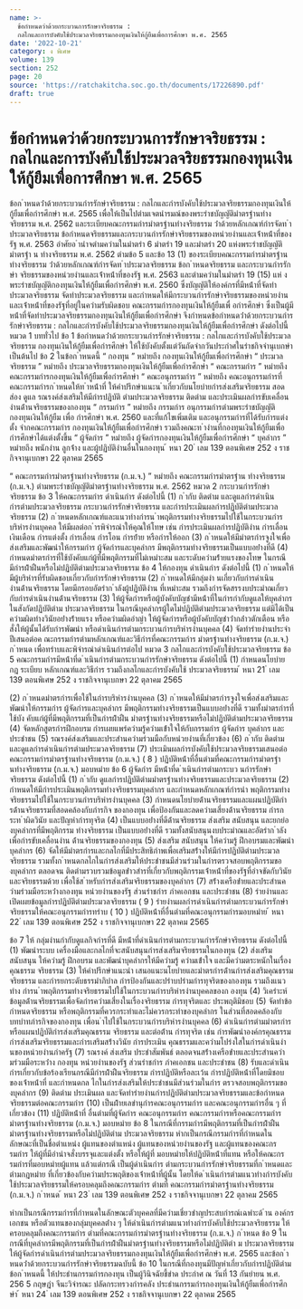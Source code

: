 ```yaml
---
name: >-
  ข้อกำหนดว่าด้วยกระบวนการรักษาจริยธรรม :
  กลไกและการบังคับใช้ประมวลจริยธรรมกองทุนเงินให้กู้ยืมเพื่อการศึกษา พ.ศ. 2565
date: '2022-10-21'
category: ง พิเศษ
volume: 139
section: 252
page: 20
source: 'https://ratchakitcha.soc.go.th/documents/17226890.pdf'
draft: true
---
```


# ข้อกำหนดว่าด้วยกระบวนการรักษาจริยธรรม : กลไกและการบังคับใช้ประมวลจริยธรรมกองทุนเงินให้กู้ยืมเพื่อการศึกษา พ.ศ. 2565

ข้อก ําหนดว่ําด้วยกระบวนกํารรักษําจริยธรรม : กลไกและกํารบังคับใช้ประมวลจริยธรรมกองทุนเงินให้กู้ยืมเพื่อกํารศึกษํา พ.ศ. 2565 เพื่อให้เป็นไปตํามเจตนํารมณ์ของพระรําชบัญญัติมําตรฐํานทํางจริยธรรม พ.ศ. 2562 และระเบียบคณะกรรมกํารมําตรฐํานทํางจริยธรรม ว่ําด้วยหลักเกณฑ์กํารจัดท ําประมวลจริยธรรม ข้อกําหนดจริยธรรมและกระบวนกํารรักษําจริยธรรมของหน่วยงํานและเจ้ําหน้ําที่ของรัฐ พ.ศ. 2563 อําศัยอ ํานําจตํามควํามในมําตรํา 6 มําตรํา 19 และมําตรํา 20 แห่งพระรําชบัญญัติมําตรฐํา น ทํางจริยธรรม พ.ศ. 2562 ตํามข้อ 5 และข้อ 13 (1) ของระเบียบคณะกรรมกํารมําตรฐําน ทํางจริยธรรม ว่ําด้วยหลักเกณฑ์กํารจัดท ําประมวลจริยธรรม ข้อก ําหนดจริยธรรม และกระบวนกํารรักษํา จริยธรรมของหน่วยงํานและเจ้ําหน้ําที่ของรัฐ พ.ศ. 2563 และตํามควํามในมําตรํา 19 (15) แห่ งพระรําชบัญญัติกองทุนเงินให้กู้ยืมเพื่อกํารศึกษํา พ.ศ. 2560 ซึ่งบัญญัติให้องค์กรที่มีหน้ําที่จัดทํา ประมวลจริยธรรม จัดทําประมวลจริยธรรม และกําหนดให้มีกระบวนกํารรักษําจริยธรรมของหน่วยงําน และเจ้ําหน้ําที่ของรัฐที่อยู่ในควํามรับผิดชอบ คณะกรรมกํารกองทุนเงินให้กู้ยืมเพื่ อกํารศึกษํา ซึ่งเป็นผู้มี หน้ําที่จัดทําประมวลจริยธรรมกองทุนเงินให้กู้ยืมเพื่อกํารศึกษํา จึงกําหนดข้อกําหนดว่ําด้วยกระบวนกําร รักษําจริยธรรม : กลไกและกํารบังคับใช้ประมวลจริยธรรมกองทุนเงินให้กู้ยืมเพื่อกํารศึกษํา ดังต่อไปนี้ หมวด 1 บททั่วไป ข้อ 1 ข้อกําหนดว่ําด้วยกระบวนกํารรักษําจริยธรรม : กลไกและกํารบังคับใช้ประมวลจริยธรรม กองทุนเงินให้กู้ยืมเพื่อกํารศึกษํา ให้ใช้บังคับตั้งแต่วันถัดจํากวันประกําศในรําชกิจจํานุเบกษําเป็นต้นไป ข้อ 2 ในข้อก ําหนดนี้ “ กองทุน ” หมํายถึง กองทุนเงินให้กู้ยืมเพื่อกํารศึกษํา “ ประมวลจริยธรรม ” หมํายถึง ประมวลจริยธรรมกองทุนเงินให้กู้ยืมเพื่อกํารศึกษํา “ คณะกรรมกําร ” หมํายถึง คณะกรรมกํารกองทุนเงินให้กู้ยืมเพื่อกํารศึกษํา “ คณะอนุกรรมกําร ” หมํายถึง คณะอนุกรรมกํารที่คณะกรรมกํารก ําหนดให้ท ําหน้ําที่ ให้คําปรึกษําแนะน ําเกี่ยวกับนโยบํายกํารส่งเสริมจริยธรรม สอดส่อง ดูแล รณรงค์ส่งเสริมให้มีกํารปฏิบัติ ตํามประมวลจริยธรรม ติดตําม และประเมินผลกํารขับเคลื่อนงํานด้ํานจริยธรรมของกองทุน “ กรรมกําร ” หมํายถึง กรรมกําร อนุกรรมกํารตํามพระรําชบัญญัติกองทุนเงินให้กู้ยืม เพื่อ กํารศึกษํา พ.ศ. 2560 และที่แก้ไขเพิ่มเติม และอนุกรรมกํารที่ได้รับกํารแต่งตั้ง จํากคณะกรรมกําร กองทุนเงินให้กู้ยืมเพื่อกํารศึกษํา รวมถึงคณะท ํางํานที่กองทุนเงินให้กู้ยืมเพื่อกํารศึกษําได้แต่งตั้งขึ้น “ ผู้จัดกําร ” หมํายถึง ผู้จัดกํารกองทุนเงินให้กู้ยืมเพื่อกํารศึกษํา “ บุคลํากร ” หมํายถึง พนักงําน ลูกจ้ําง และผู้ปฏิบัติงํานอื่นในกองทุน ้ หนา 20 ่ เลม 139 ตอนพิเศษ 252 ง ราชกิจจานุเบกษา 22 ตุลาคม 2565

“ คณะกรรมกํารมําตรฐํานทํางจริยธรรม (ก.ม.จ.) ” หมํายถึง คณะกรรมกํารมําตรฐําน ทํางจริยธรรม (ก.ม.จ.) ตํามพระรําชบัญญัติมําตรฐํานทํางจริยธรรม พ.ศ. 2562 หมวด 2 กระบวนกํารรักษําจริยธรรม ข้อ 3 ให้คณะกรรมกําร ดําเนินกําร ดังต่อไปนี้ (1) ก ํากับ ติดตําม และดูแลกํารดําเนินกํารตํามประมวลจริยธรรม กระบวนกํารรักษําจริยธรรม และกํารประเมินผลกํารปฏิบัติตํามประมวลจริยธรรม (2) ก ําหนดหลักเกณฑ์และแนวทํางกํารน ําพฤติกรรมทํางจริยธรรมไปใช้ในกระบวนกําร บริหํารงํานบุคคล ให้มีผลต่อก ํารพิจํารณําให้คุณให้โทษ เช่น กํารประเมินผลกํารปฏิบัติงําน กํารเลื่อน เงินเดือน กํารแต่งตั้ง กํารเลื่อน กํารโอน กํารย้ําย หรือกํารให้ออก (3) ก ําหนดให้มีมําตรกํารจูงใจเพื่อส่งเสริมและพัฒนําให้กรรมกําร ผู้จัดกํารและบุคลํากร มีพฤติกรรมทํางจริยธรรมเป็นแบบอย่ํางที่ดี (4) กําหนดมําตรกํารที่ใช้บังคับแก่ผู้ที่มีพฤติกรรมที่ไม่เหมําะสม และระดับควํามร้ํายแรงของโทษ ในกรณีมีกํารฝ่ําฝืนหรือไม่ปฏิบัติตํามประมวลจริยธรรม ข้อ 4 ให้กองทุน ดําเนินกําร ดังต่อไปนี้ (1) ก ําหนดให้มีผู้บริหํารที่รับผิดชอบเกี่ยวกับกํารรักษําจริยธรรม (2) ก ําหนดให้มีกลุ่มงํา นเกี่ยวกับกํารดําเนินงํานด้ํานจริยธรรม โดยมีกรอบอัตรําก ําลังผู้ปฏิบัติงําน ที่เหมําะสม รวมถึงกํารจัดสรรงบประมําณเกี่ยวกับกํารดําเนินงํานด้ํานจริยธรรม (3) ให้ผู้จัดกํารหรือผู้บังคับบัญชํามีหน้ําที่ในกํารกํากับดูแลให้บุคลํากรในสังกัดปฏิบัติตําม ประมวลจริยธรรม ในกรณีบุคลํากรผู้ใดไม่ปฏิบัติตํามประมวลจริยธรรม แต่มิได้เป็นควํามผิดทํางวินัยอย่ํางร้ํายแรง หรือควํามผิดอําญํา ให้ผู้จัดกํารหรือผู้บังคับบัญชําว่ํากล่ําวตักเตือน หรือสั่งให้ผู้นั้นได้รับกํารพัฒนํา หรือดําเนินกํารตํามกระบวนกํารบริหํารงํานบุคคล (4) จัดทํารํายงํานประจําปีเสนอต่อค ณะกรรมกํารตํามหลักเกณฑ์และวิธีกํารที่คณะกรรมกําร มําตรฐํานทํางจริยธรรม (ก.ม.จ.) ก ําหนด เพื่อทรําบและพิจํารณําดําเนินกํารต่อไป หมวด 3 กลไกและกํารบังคับใช้ประมวลจริยธรรม ข้อ 5 คณะกรรมกํารมีหน้ําที่ด ําเนินกํารตํามกระบวนกํารรักษําจริยธรรม ดังต่อไปนี้ (1) กําหนดนโยบําย กฎ ระเบียบ หลักเกณฑ์และวิธีกําร รวมถึงกลไกและกํารบังคับใช้ ประมวลจริยธรรม ้ หนา 21 ่ เลม 139 ตอนพิเศษ 252 ง ราชกิจจานุเบกษา 22 ตุลาคม 2565

(2) ก ําหนดมําตรกํารเพื่อใช้ในกํารบริหํารงํานบุคคล (3) ก ําหนดให้มีมําตรกํารจูงใจเพื่อส่งเสริมและพัฒนําให้กรรมกําร ผู้จัดกํารและบุคลํากร มีพฤติกรรมทํางจริยธรรมเป็นแบบอย่ํางที่ดี รวมทั้งมําตรกํารที่ใช้บัง คับแก่ผู้ที่มีพฤติกรรมที่เป็นกํารฝ่ําฝืน มําตรฐํานทํางจริยธรรมหรือไม่ปฏิบัติตํามประมวลจริยธรรม (4) จัดหลักสูตรกํารฝึกอบรม กํารเผยแพร่ควํามรู้ควํามเข้ําใจให้กับกรรมกําร ผู้จัดกําร บุคลํากร และประชําชน (5) รณรงค์ส่งเสริมและประสํานควํามร่วมมือกับหน่วยงํานที่เกี่ยวข้อง (6) ก ํากับ ติดตําม และดูแลกํารดําเนินกํารตํามประมวลจริยธรรม (7) ประเมินผลกํารบังคับใช้ประมวลจริยธรรมเสนอต่อคณะกรรมกํารมําตรฐํานทํางจริยธรรม (ก.ม.จ.) ( 8 ) ปฏิบัติหน้ําที่อื่นตํามที่คณะกรรมกํารมําตรฐํานทํางจริยธรรม (ก.ม.จ.) มอบหมําย ข้อ 6 ผู้จัดกําร มีหน้ําที่ด ําเนินกํารตํามกระบว นกํารรักษําจริยธรรม ดังต่อไปนี้ (1) ก ํากับ ดูแลกํารปฏิบัติตํามมําตรฐํานทํางจริยธรรมและประมวลจริยธรรม (2) กําหนดให้มีกํารประเมินพฤติกรรมทํางจริยธรรมบุคลํากร และกําหนดหลักเกณฑ์กํารนํา พฤติกรรมทํางจริยธรรมไปใช้ในกระบวนกํารบริหํารงํานบุคคล (3) กําหนดนโยบํายด้ํานจริยธรรมและแผนปฏิบัติกํารด้ํานจริยธรรมที่สอดคล้องกับภํารกิจ ของกองทุน เพื่อป้องกันและลดควํามเสี่ยงด้ํานจริยธรรม กํารกระท ําผิดวินัย และปัญหํากํารทุจริต (4) เป็นแบบอย่ํางที่ดีด้ํานจริยธรรม ส่งเสริม สนับสนุน และยกย่องบุคลํากรที่มีพฤติกรรม ทํางจริยธรรม เป็นแบบอย่ํางที่ดี รวมทั้งสนับสนุนงบประมําณและอัตรําก ําลังเพื่อกํารขับเคลื่อนงําน ด้ํานจริยธรรมของกองทุน (5) ส่งเสริม สนับสนุน ให้ควํามรู้ ฝึกอบรมและพัฒนําบุคลํากร (6) จัดให้มีมําตรกํารและกลไกที่มีประสิทธิภําพเพื่อเสริมสร้ํางให้มีกํารปฏิบัติตํามประมวลจริยธรรม รวมทั้งก ําหนดกลไกในกํารส่งเสริมให้ประชําชนมีส่วนร่วมในกํารตรวจสอบพฤติกรรมของบุคลํากร ตลอดจน ติดตํามรวบรวมข้อมูลข่ําวสํารที่เกี่ยวกับพฤติกรรมเจ้ําหน้ําที่ของรัฐที่อําจขัดกับวินัยและจริยธรรมด้วย เพื่อใช้ส ําหรับกํารส่งเสริมจริยธรรมของบุคลํากร (7) สร้ํางเครือข่ํายและประสํานค วํามร่วมมือระหว่ํางกองทุน หน่วยงํานของรัฐ ส่วนรําชกําร ภําคเอกชน และประชําชน (8) รํายงํานและเปิดเผยข้อมูลกํารปฏิบัติตํามประมวลจริยธรรม ( 9 ) รํายงํานผลกํารดําเนินกํารตํามกระบวนกํารรักษําจริยธรรมให้คณะอนุกรรมกํารทรําบ ( 10 ) ปฏิบัติหน้ําที่อื่นตํามที่คณะอนุกรรมกํารมอบหมําย ้ หนา 22 ่ เลม 139 ตอนพิเศษ 252 ง ราชกิจจานุเบกษา 22 ตุลาคม 2565

ข้อ 7 ให้ กลุ่มงํานกํากับดูแลกิจกํารที่ดี มีหน้ําที่ดําเนินกํารตํามกระบวนกํารรักษําจริยธรรม ดังต่อไปนี้ (1) พัฒนําระบบ เครื่องมือและกลไกที่จะสนับสนุนกํารส่งเสริมจริยธรรมในกองทุน (2) ส่งเสริม สนับสนุน ให้ควํามรู้ ฝึกอบรม และพัฒนําบุคลํากรให้มีควํามรู้ ควํามเข้ําใจ และมีควํามตระหนักในเรื่องคุณธรรม จริยธรรม (3) ให้คําปรึกษําแนะนํา เสนอแนะนโยบํายและมําตรกํารด้ํานกํารส่งเสริมคุณธรรมจริยธรรม และกํารยกระดับธรรมําภิบําล กํารป้องกันและปรําบปรํามกํารทุจริตของกองทุน รวมถึงแนวทําง กํารน ําพฤติกรรมทํางจริยธรรมไปใช้ในกระบวนกํารบริหํารงํานบุคคลของก องทุน (4) วิเครําะห์ข้อมูลด้ํานจริยธรรมเพื่อจัดกํารควํามเสี่ยงในเรื่องจริยธรรม กํารทุจริตและ ประพฤติมิชอบ (5) จัดทําข้อกําหนดจริยธรรม หรือพฤติกรรมที่ควรกระทําและไม่ควรกระทําของบุคลํากร ในส่วนที่สอดคล้องกับบทบําทภํารกิจของกองทุน เพื่อน ําไปใช้ในกระบวนกํารบริหํารงํานบุคคล (6) ดําเนินกํารตํามมําตรกํารหรือแผนปฏิบัติกํารส่งเสริมคุณธรรม จริยธรรม และต่อต้ําน กํารทุจริต เช่น กํารพัฒนําองค์กรคุณธรรม กํารส่งเสริมจริยธรรมและกํารเสริมสร้ํางวินัย กํารประเมิน คุณธรรมและควํามโปร่งใสในกํารดําเนินงํานของหน่วยงํานภําครัฐ (7) รณรงค์ ส่งเสริม ประชําสัมพันธ์ ตลอดจนสร้ํางเครือข่ํายและประสํานควํามร่วมมือระหว่ําง กองทุน หน่วยงํานของรัฐ ส่วนรําชกําร ภําคเอกชน และประชําชน (8) รับและดําเนินกํารเกี่ยวกับข้อร้องเรียนกรณีมีกํารฝ่ําฝืนจริยธรรม กํารปฏิบัติหรือละเว้น กํารปฏิบัติหน้ําที่โดยมิชอบของเจ้ําหน้ําที่ และกําหนดกล ไกในกํารส่งเสริมให้ประชําชนมีส่วนร่วมในกําร ตรวจสอบพฤติกรรมของบุคลํากร (9) ติดตําม ประเมินผล และจัดทํารํายงํานกํารปฏิบัติตํามประมวลจริยธรรมและข้อกําหนด จริยธรรมต่อคณะกรรมกําร (10) เป็นฝ่ํายเลขํานุกํารคณะอนุกรรมกําร และคณะอนุกรรมกํารอื่น ๆ ที่เกี่ยวข้อง (11) ปฏิบัติหน้ําที่ อื่นตํามที่ผู้จัดกําร คณะอนุกรรมกําร คณะกรรมกํารหรือคณะกรรมกําร มําตรฐํานทํางจริยธรรม (ก.ม.จ.) มอบหมําย ข้อ 8 ในกรณีที่กรรมกํารมีพฤติกรรมที่เป็นกํารฝ่ําฝืนมําตรฐํานทํางจริยธรรมหรือไม่ปฏิบัติตําม ประมวลจริยธรรม หํากเป็นกรณีกรรมกํารที่กําหนดในลักษณะที่เป็นชื่อตําแหน่ง ผู้แทนของตําแหน่ง ผู้แทนของหน่วยงํานของรัฐ และผู้แทนของคณะกรรมกําร ให้ผู้ที่มีอํานําจสั่งบรรจุและแต่งตั้ง หรือให้ผู้ที่ มอบหมํายให้ปฏิบัติหน้ําที่แทน หรือให้คณะกรรมกํารที่มอบหมํายผู้แทน แล้วแต่กรณี เป็นผู้ดําเนินกําร ตํามกระบวนกํารรักษําจริยธรรมที่ก ําหนดและตํามกฎหมําย ที่เกี่ยวข้องกับควํามประพฤติของเจ้ําหน้ําที่ผู้นั้น โดยให้ด ําเนินกํารตํามแนวทํางกํารบังคับใช้ประมวลจริยธรรมให้ครอบคลุมถึงคณะกรรมกําร ตํามที่ คณะกรรมกํารมําตรฐํานทํางจริยธรรม (ก.ม.จ.) ก ําหนด ้ หนา 23 ่ เลม 139 ตอนพิเศษ 252 ง ราชกิจจานุเบกษา 22 ตุลาคม 2565

หํากเป็นกรณีกรรมกํารที่กําหนดในลักษณะตัวบุคคลที่มีควํามเชี่ยวชําญประสบกํารณ์เฉพําะด้ ําน องค์กรเอกชน หรือตัวแทนของกลุ่มบุคคลต่ําง ๆ ให้ดําเนินกํารตํามแนวทํางกํารบังคับใช้ประมวลจริยธรรม ให้ครอบคลุมถึงคณะกรรมกําร ตํามที่คณะกรรมกํารมําตรฐํานทํางจริยธรรม (ก.ม.จ.) ก ําหนด ข้อ 9 ในกรณีที่บุคลํากรมีพฤติกรรมที่เป็นกํารฝ่ําฝืนมําตรฐํานทํางจริยธรรมหรือไม่ปฏิบัติตํา ม ประมวลจริยธรรม ให้ผู้จัดกํารดําเนินกํารตํามประมวลจริยธรรมกองทุนเงินให้กู้ยืมเพื่อกํารศึกษํา พ.ศ. 2565 และข้อก ําหนดว่ําด้วยกระบวนกํารรักษําจริยธรรมฉบับนี้ ข้อ 10 ในกรณีที่กองทุนมีปัญหําเกี่ยวกับกํารปฏิบัติตํามข้อก ําหนดนี้ ให้ประธํานกรรมกํารกองทุน เป็นผู้วินิจฉัยชี้ขําด ประกําศ ณ วันที่ 13 กันยํายน พ.ศ. 256 5 กฤษฎํา จีนะวิจํารณะ ปลัดกระทรวงกํารคลัง ประธํานกรรมกํารกองทุนเงินให้กู้ยืมเพื่อกํารศึกษํา ้ หนา 24 ่ เลม 139 ตอนพิเศษ 252 ง ราชกิจจานุเบกษา 22 ตุลาคม 2565

